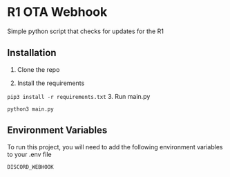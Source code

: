 
# R1 OTA Webhook

Simple python script that checks for updates for the R1


## Installation

1. Clone the repo

2. Install the requirements

`pip3 install -r requirements.txt`
3. Run main.py

`python3 main.py`
## Environment Variables

To run this project, you will need to add the following environment variables to your .env file

`DISCORD_WEBHOOK`

